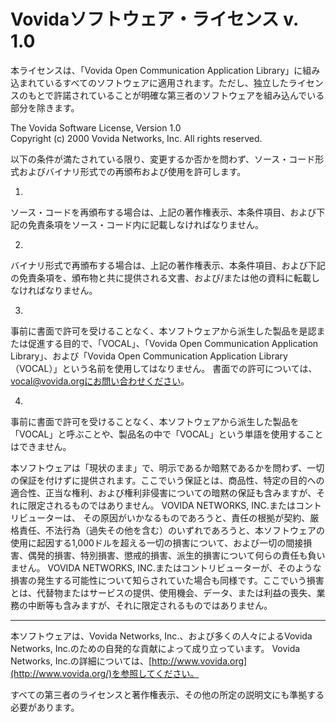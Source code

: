 Vovidaソフトウェア・ライセンス v. 1.0
=====================================

本ライセンスは、「Vovida Open Communication Application
Library」に組み込まれているすべてのソフトウェアに適用されます。ただし、独立したライセンスのもとで許諾されていることが明確な第三者のソフトウェアを組み込んでいる部分を除きます。

The Vovida Software License, Version 1.0\
Copyright (c) 2000 Vovida Networks, Inc. All rights reserved.

以下の条件が満たされている限り、変更するか否かを問わず、ソース・コード形式およびバイナリ形式での再頒布および使用を許可します。

1.
ソース・コードを再頒布する場合は、上記の著作権表示、本条件項目、および下記の免責条項をソース・コード内に記載しなければなりません。

2.
バイナリ形式で再頒布する場合は、上記の著作権表示、本条件項目、および下記の免責条項を、頒布物と共に提供される文書、および/または他の資料に転載しなければなりません。

3.
事前に書面で許可を受けることなく、本ソフトウェアから派生した製品を是認または促進する目的で、「VOCAL」、「Vovida
Open Communication Application Library」、および「Vovida Open
Communication Application
Library（VOCAL）」という名前を使用してはなりません。
書面での許可については、vocal@vovida.orgにお問い合わせください。

4.
事前に書面で許可を受けることなく、本ソフトウェアから派生した製品を「VOCAL」と呼ぶことや、製品名の中で「VOCAL」という単語を使用することはできません。

本ソフトウェアは「現状のまま」で、明示であるか暗黙であるかを問わず、一切の保証を付けずに提供されます。ここでいう保証とは、商品性、特定の目的への適合性、正当な権利、および権利非侵害についての暗黙の保証も含みますが、それに限定されるものではありません。
VOVIDA NETWORKS, INC.またはコントリビューターは、
その原因がいかなるものであろうと、責任の根拠が契約、厳格責任、不法行為（過失その他を含む）のいずれであろうと、本ソフトウェアの使用に起因する1,000ドルを超える一切の損害について、および一切の間接損害、偶発的損害、特別損害、懲戒的損害、派生的損害について何らの責任も負いません。
VOVIDA NETWORKS,
INC.またはコントリビューターが、そのような損害の発生する可能性について知らされていた場合も同様です。ここでいう損害とは、代替物またはサービスの提供、使用機会、データ、または利益の喪失、業務の中断等も含みますが、それに限定されるものではありません。

------------------------------------------------------------------------

本ソフトウェアは、Vovida Networks, Inc.、および多くの人々によるVovida
Networks, Inc.のための自発的な貢献によって成り立っています。 Vovida
Networks,
Inc.の詳細については、[http://www.vovida.org](http://www.vovida.org/)を参照してください。

すべての第三者のライセンスと著作権表示、その他の所定の説明文にも準拠する必要があります。
